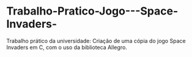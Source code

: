 # Trabalho-Pratico-Jogo---Space-Invaders-
Trabalho prático da universidade: Criação de uma cópia do jogo Space Invaders em C, com o uso da biblioteca Allegro.
